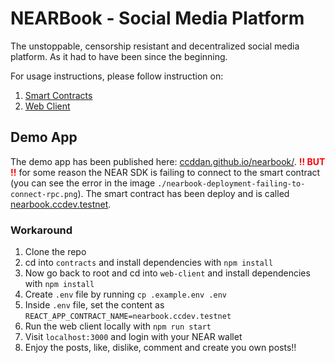 # NEARBook - Social Media Platform

The unstoppable, censorship resistant and decentralized social media platform. As it had to have been since the beginning.

For usage instructions, please follow instruction on:

1. [Smart Contracts](./contract/README.md)
1. [Web Client](./web-client/README.md)

## Demo App

The demo app has been published here: [ccddan.github.io/nearbook/](https://ccddan.github.io/nearbook/). <span style="color: red;"><b>!! BUT !!</b></span> for some reason the NEAR SDK is failing to connect to the smart contract (you can see the error in the image `./nearbook-deployment-failing-to-connect-rpc.png`). The smart contract has been deploy and is called [nearbook.ccdev.testnet](https://explorer.testnet.near.org/accounts/nearbook.ccdev.testnet).

### Workaround

1. Clone the repo
2. cd into `contracts` and install dependencies with `npm install`
3. Now go back to root and cd into `web-client` and install dependencies with `npm install`
4. Create `.env` file by running `cp .example.env .env`
5. Inside `.env` file, set the content as `REACT_APP_CONTRACT_NAME=nearbook.ccdev.testnet`
6. Run the web client locally with `npm run start`
7. Visit `localhost:3000` and login with your NEAR wallet
8. Enjoy the posts, like, dislike, comment and create you own posts!!
